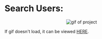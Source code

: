 
<h1>Search Users:</h1>

<p align="center">
	<img src="http://g.recordit.co/jISwnAD0rV.gif" alt="gif of project">
</p>

<p>If gif doesn't load, it can be viewed <a href="http://g.recordit.co/jISwnAD0rV.gif" target="_blank" rel="noreferrer noopener">HERE<a>.</p>

